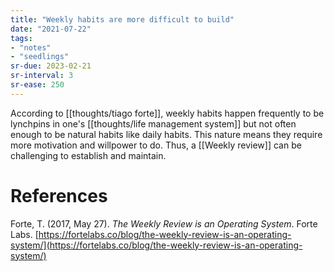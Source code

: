 ```yaml
---
title: "Weekly habits are more difficult to build"
date: "2021-07-22"
tags:
- "notes"
- "seedlings"
sr-due: 2023-02-21
sr-interval: 3
sr-ease: 250
---
```


According to [[thoughts/tiago forte]], weekly habits happen frequently to be lynchpins in one's [[thoughts/life management system]] but not often enough to be natural habits like daily habits. This nature means they require more motivation and willpower to do. Thus, a [[Weekly review]] can be challenging to establish and maintain.

# References

Forte, T. (2017, May 27). *The Weekly Review is an Operating System*. Forte Labs. [https://fortelabs.co/blog/the-weekly-review-is-an-operating-system/](https://fortelabs.co/blog/the-weekly-review-is-an-operating-system/)